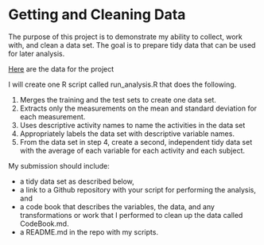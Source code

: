 
Getting and Cleaning Data
=========================

The purpose of this project is to demonstrate my ability to collect, work with, and clean a data set. The goal is to prepare tidy data that can be used for later analysis.

[Here](%22https://d396qusza40orc.cloudfront.net/getdata%2Fprojectfiles%2FUCI%20HAR%20Dataset.zip%22) are the data for the project

I will create one R script called run\_analysis.R that does the following.

1.  Merges the training and the test sets to create one data set.
2.  Extracts only the measurements on the mean and standard deviation for each measurement.
3.  Uses descriptive activity names to name the activities in the data set
4.  Appropriately labels the data set with descriptive variable names.
5.  From the data set in step 4, create a second, independent tidy data set with the average of each variable for each activity and each subject.

My submission should include:

-   a tidy data set as described below,
-   a link to a Github repository with your script for performing the analysis, and
-   a code book that describes the variables, the data, and any transformations or work that I performed to clean up the data called CodeBook.md.
-   a README.md in the repo with my scripts.
